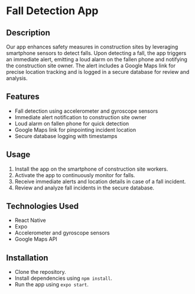 # Fall Detection App

## Description
Our app enhances safety measures in construction sites by leveraging smartphone sensors to detect falls. Upon detecting a fall, the app triggers an immediate alert, emitting a loud alarm on the fallen phone and notifying the construction site owner. The alert includes a Google Maps link for precise location tracking and is logged in a secure database for review and analysis.

## Features
- Fall detection using accelerometer and gyroscope sensors
- Immediate alert notification to construction site owner
- Loud alarm on fallen phone for quick detection
- Google Maps link for pinpointing incident location
- Secure database logging with timestamps

## Usage
1. Install the app on the smartphone of construction site workers.
2. Activate the app to continuously monitor for falls.
3. Receive immediate alerts and location details in case of a fall incident.
4. Review and analyze fall incidents in the secure database.

## Technologies Used
- React Native
- Expo
- Accelerometer and gyroscope sensors
- Google Maps API

## Installation
- Clone the repository.
- Install dependencies using `npm install`.
- Run the app using `expo start`.


